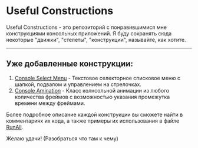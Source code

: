 ﻿# Useful Constructions

Useful Constructions - это репозиторий с понравившимися мне конструкциями консольных приложений.
Я буду сохранять сюда некоторые "движки", "стелеты", "конструкции", называйте, как хотите.

---

## Уже добавленные конструкции:

1. [Console Select Menu](https://github.com/Genriix/UsefulConstructions/blob/master/ConsoleSelectMenu.cs) - Текстовое селекторное списковое меню с шапкой, подвалом и управлением на стрелочках.
2. [Console Amination](https://github.com/Genriix/UsefulConstructions/blob/master/ConsoleAnimation.cs) - Класс колнсольной анимации из любого количества фреймов с возможностью указания промежутка времени между фреймами.

Более подробное описание каждой конструкции вы сможете найти в комментариях их кода, а также примеры их использования в файле [RunAll](https://github.com/Genriix/UsefulConstructions/blob/master/RunAll.cs).

Желаю удачи! (Разобраться что там к чему)
